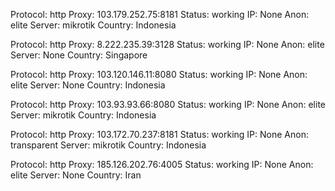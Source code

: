 Protocol: http
Proxy: 103.179.252.75:8181
Status: working
IP: None
Anon: elite
Server: mikrotik
Country: Indonesia

Protocol: http
Proxy: 8.222.235.39:3128
Status: working
IP: None
Anon: elite
Server: None
Country: Singapore

Protocol: http
Proxy: 103.120.146.11:8080
Status: working
IP: None
Anon: elite
Server: None
Country: Indonesia

Protocol: http
Proxy: 103.93.93.66:8080
Status: working
IP: None
Anon: elite
Server: mikrotik
Country: Indonesia

Protocol: http
Proxy: 103.172.70.237:8181
Status: working
IP: None
Anon: transparent
Server: mikrotik
Country: Indonesia

Protocol: http
Proxy: 185.126.202.76:4005
Status: working
IP: None
Anon: elite
Server: None
Country: Iran

